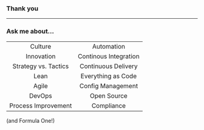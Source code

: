 ### Thank you

---

### Ask me about...

|                      |                       |
|:--------------------:|:---------------------:|
|        Culture       |       Automation      |
|      Innovation      | Continous Integration |
| Strategy vs. Tactics |  Continuous Delivery  |
|         Lean         |   Everything as Code  |
|         Agile        |   Config Management   |
|        DevOps        |      Open Source      |
| Process Improvement  |      Compliance       |

(and Formula One!) <!-- .element: class="fragment" -->
  